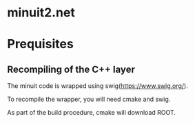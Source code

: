 # minuit2.net 

# Prequisites
## Recompiling of the C++ layer
The minuit code is wrapped using swig(https://www.swig.org/).

To recompile the wrapper, you will need cmake and swig.

As part of the build procedure, cmake will download ROOT.
